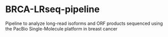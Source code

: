 # BRCA-LRseq-pipeline
Pipeline to analyze long-read isoforms and ORF products sequenced using the PacBio Single-Molecule platform in breast cancer
